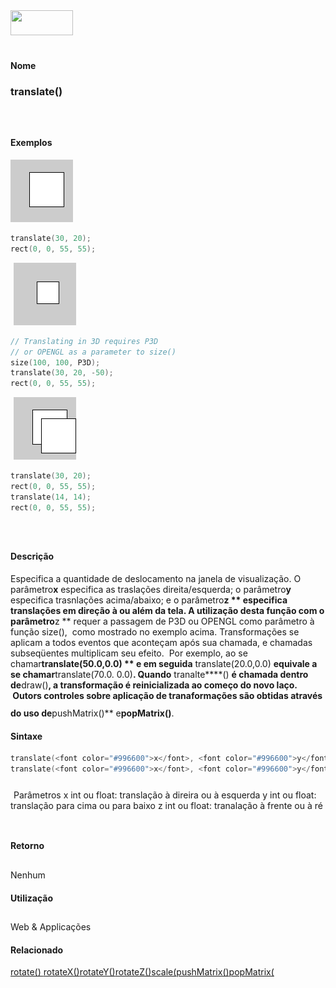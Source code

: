 <img height="40" src="../images/1pix.gif" width="100"/>
<img height="1" src="../images/1pix.gif" width="20"/>
<img height="1" src="../images/1pix.gif" width="555"/>

#### Nome
### translate()
<img height="25" src="../images/1pix.gif" width="1"/>

#### Exemplos
<img border="0" height="100" src="media/translate_.gif" width="100"/>

```pde
translate(30, 20); 
rect(0, 0, 55, 55); 

```
<img height="25" src="../images/1pix.gif" width="1"/>
<img border="0" height="100" src="media/translate_2.gif" width="100"/>

```pde
// Translating in 3D requires P3D 
// or OPENGL as a parameter to size() 
size(100, 100, P3D); 
translate(30, 20, -50); 
rect(0, 0, 55, 55); 

```
<img height="25" src="../images/1pix.gif" width="1"/>
<img border="0" height="100" src="media/translate_3.gif" width="100"/>

```pde
translate(30, 20); 
rect(0, 0, 55, 55); 
translate(14, 14); 
rect(0, 0, 55, 55); 

```
<img height="25" src="../images/1pix.gif" width="1"/>

#### Descrição
Especifica a quantidade de deslocamento na janela de visualização. O parâmetro**x** especifica as traslações direita/esquerda; o parâmetro**y** especifica trasnlações acima/abaixo; e o parâmetro**z ** especifica
translações em direção à ou
além da tela. A utilização desta
função com o parâmetro**z ** requer a passagem
de P3D ou OPENGL como parâmetro à função
size(),  como mostrado no exemplo acima. Transformações se aplicam a
todos eventos que aconteçam após
sua chamada, e chamadas subseqüentes multiplicam seu efeito.  Por exemplo, ao se chamar**translate(50.0,0.0) ** e em seguida** translate(20.0,0.0) **equivale a se chamar**translate(70.0. 0.0)**. Quando** tranalte****() **é chamada dentro de**draw()**,
a transformação é reinicializada ao começo
do novo laço.  Outors controles sobre
aplicação de tranaformações são
obtidas através do uso de**pushMatrix()** e**popMatrix()**.
<img height="25" src="../images/1pix.gif" width="1"/>

#### Sintaxe
```pde
translate(<font color="#996600">x</font>, <font color="#996600">y</font>);
translate(<font color="#996600">x</font>, <font color="#996600">y</font>, <font color="#996600">z</font>);

```
<img height="25" src="../images/1pix.gif" width="1"/>
Parâmetros
x
int ou float: translação à direira ou à esquerda
y
int ou float: translação para cima ou para baixo
z
int ou float: tranalação à frente ou à ré
<img height="25" src="../images/1pix.gif" width="1"/>

#### Retorno

	
Nenhum
<img height="25" src="../images/1pix.gif" width="1"/>

#### Utilização

	
Web & Applicações
<img height="25" src="../images/1pix.gif" width="1"/>

#### Relacionado
[rotate() ](rotate_)[rotateX()](rotateX_)[rotateY()](rotateY_)[rotateZ()](rotateZ_)[scale(](scale_)[pushMatrix()](pushMatrix_)[popMatrix(](popMatrix_)
